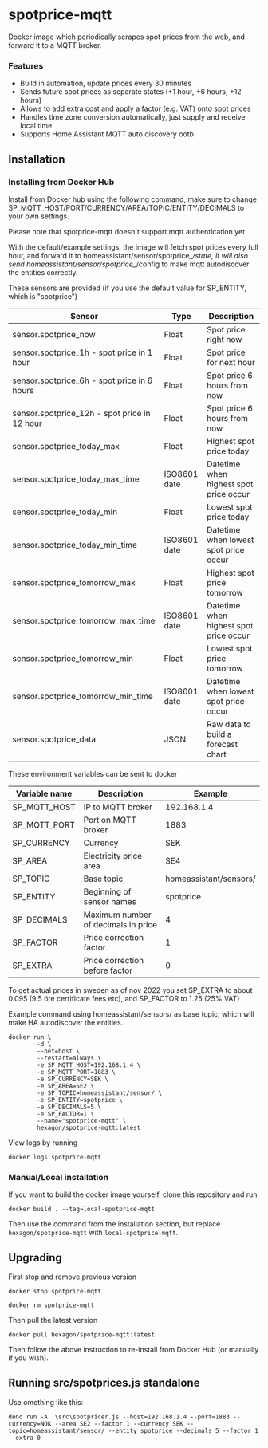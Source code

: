 # spotprice-mqtt

Docker image which periodically scrapes spot prices from the web, and forward it to a MQTT broker.

### Features

*  Build in automation, update prices every 30 minutes
*  Sends future spot prices as separate states (+1 hour, +6 hours, +12 hours)
*  Allows to add extra cost and apply a factor (e.g. VAT) onto spot prices
*  Handles time zone conversion automatically, just supply and receive local time
*  Supports Home Assistant MQTT auto discovery ootb

## Installation

### Installing from Docker Hub

Install from Docker hub using the following command, make sure to change SP_MQTT_HOST/PORT/CURRENCY/AREA/TOPIC/ENTITY/DECIMALS to your own settings.

Please note that spotprice-mqtt doesn't support mqtt authentication yet.

With the default/example settings, the image will fetch spot prices every full hour, and forward it to homeassistant/sensor/spotprice_*/state, it will also send homeassistant/sensor/spotprice_*/config to make mqtt autodiscover the entities correctly.

These sensors are provided (if you use the default value for SP_ENTITY, which is "spotprice")

| Sensor                                       | Type  | Description                           |
|----------------------------------------------|-------|---------------------------------------|
| sensor.spotprice_now                         | Float | Spot price right now                   |
| sensor.spotprice_1h - spot price in 1 hour   | Float | Spot price for next hour               |
| sensor.spotprice_6h - spot price in 6 hours  | Float | Spot price 6 hours from now            |
| sensor.spotprice_12h - spot price in 12 hour | Float | Spot price 6 hours from now            |
| sensor.spotprice_today_max                   | Float | Highest spot price today               |
| sensor.spotprice_today_max_time              | ISO8601 date | Datetime when highest spot price occur |
| sensor.spotprice_today_min                   | Float | Lowest spot price today                |
| sensor.spotprice_today_min_time              | ISO8601 date | Datetime when lowest spot price occur  |
| sensor.spotprice_tomorrow_max                | Float | Highest spot price tomorrow            |
| sensor.spotprice_tomorrow_max_time           | ISO8601 date | Datetime when highest spot price occur |
| sensor.spotprice_tomorrow_min                | Float | Lowest spot price tomorrow             |
| sensor.spotprice_tomorrow_min_time           | ISO8601 date | Datetime when lowest spot price occur  |
| sensor.spotprice_data                        | JSON | Raw data to build a forecast chart  |

These environment variables can be sent to docker

| Variable name | Description                         | Example                |
|---------------|-------------------------------------|------------------------|
| SP_MQTT_HOST  | IP to MQTT broker                   | 192.168.1.4            |
| SP_MQTT_PORT  | Port on MQTT broker                 | 1883                   |
| SP_CURRENCY   | Currency                            | SEK                    |
| SP_AREA       | Electricity price area              | SE4                    |
| SP_TOPIC      | Base topic                          | homeassistant/sensors/ |
| SP_ENTITY     | Beginning of sensor names           | spotprice              |
| SP_DECIMALS   | Maximum number of decimals in price | 4                      |
| SP_FACTOR     | Price correction factor             | 1                      |
| SP_EXTRA      | Price correction before factor      | 0                      |

To get actual prices in sweden as of nov 2022 you set SP_EXTRA to about 0.095 (9.5 öre certificate fees etc), and SP_FACTOR to 1.25 (25% VAT)

Example command using homeassistant/sensors/ as base topic, which will make HA autodiscover the entities.

```
docker run \
        -d \
        --net=host \
        --restart=always \
        -e SP_MQTT_HOST=192.168.1.4 \
        -e SP_MQTT_PORT=1883 \
        -e SP_CURRENCY=SEK \
        -e SP_AREA=SE2 \
        -e SP_TOPIC=homeassistant/sensor/ \
        -e SP_ENTITY=spotprice \
        -e SP_DECIMALS=5 \
        -e SP_FACTOR=1 \
        --name="spotprice-mqtt" \
        hexagon/spotprice-mqtt:latest
```

View logs by running

```
docker logs spotprice-mqtt
```

### Manual/Local installation

If you want to build the docker image yourself, clone this repository and run

```docker build . --tag=local-spotprice-mqtt```

Then use the command from the installation section, but replace ```hexagon/spotprice-mqtt``` with ```local-spotprice-mqtt```.

## Upgrading

First stop and remove previous version

```docker stop spotprice-mqtt```

```docker rm spotprice-mqtt```

Then pull the latest version

```docker pull hexagon/spotprice-mqtt:latest```

Then follow the above instruction to re-install from Docker Hub (or manually if you wish).

## Running src/spotprices.js standalone

Use omething like this:

`deno run -A .\src\spotpricer.js --host=192.168.1.4 --port=1883 --currency=NOK --area SE2 --factor 1 --currency SEK --topic=homeassistant/sensor/ --entity spotprice --decimals 5 --factor 1 --extra 0`